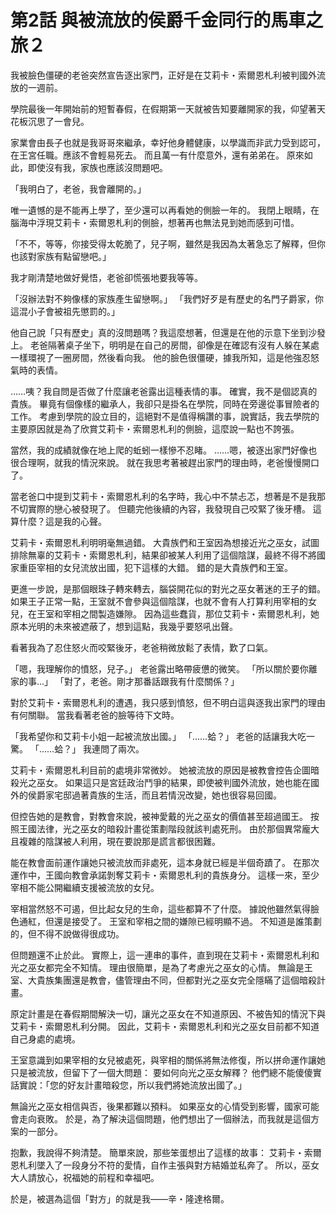 # 第2話 與被流放的侯爵千金同行的馬車之旅２

我被臉色僵硬的老爸突然宣告逐出家門，正好是在艾莉卡・索爾恩札利被判國外流放的一週前。

學院最後一年開始前的短暫春假，在假期第一天就被告知要離開家的我，仰望著天花板沉思了一會兒。

家業會由長子也就是我哥哥來繼承，幸好他身體健康，以學識而非武力受到認可，在王宮任職。應該不會輕易死去。
而且萬一有什麼意外，還有弟弟在。
原來如此，即使沒有我，家族也應該沒問題吧。

「我明白了，老爸，我會離開的。」

唯一遺憾的是不能再上學了，至少還可以再看她的側臉一年的。
我閉上眼睛，在腦海中浮現艾莉卡・索爾恩札利的側臉，想著再也無法見到她而感到可惜。

「不不，等等，你接受得太乾脆了，兒子啊，雖然是我因為太著急忘了解釋，但你也該對家族有點留戀吧。」

我才剛清楚地做好覺悟，老爸卻慌張地要我等等。

「沒辦法對不夠像樣的家族產生留戀啊。」
「我們好歹是有歷史的名門子爵家，你這混小子會被祖先懲罰的。」

他自己說「只有歷史」真的沒問題嗎？我這麼想著，但還是在他的示意下坐到沙發上。
老爸隔著桌子坐下，明明是在自己的房間，卻像是在確認有沒有人躲在某處一樣環視了一圈房間，然後看向我。
他的臉色很僵硬，據我所知，這是他強忍怒氣時的表情。

……咦？我自問是否做了什麼讓老爸露出這種表情的事。
確實，我不是個認真的貴族。
畢竟有個像樣的繼承人，我卻只是掛名在學院，同時在旁邊從事冒險者的工作。
考慮到學院的設立目的，這絕對不是值得稱讚的事，說實話，我去學院的主要原因就是為了欣賞艾莉卡・索爾恩札利的側臉，這麼說一點也不誇張。

當然，我的成績就像在地上爬的蚯蚓一樣慘不忍睹。
……嗯，被逐出家門好像也很合理啊，就我的情況來說。
就在我思考著被趕出家門的理由時，老爸慢慢開口了。

當老爸口中提到艾莉卡・索爾恩札利的名字時，我心中不禁忐忑，想著是不是我那不切實際的戀心被發現了。
但聽完他後續的內容，我發現自己咬緊了後牙槽。
這算什麼？這是我的心聲。

艾莉卡・索爾恩札利明明毫無過錯。
大貴族們和王室因為想接近光之巫女，試圖排除無辜的艾莉卡・索爾恩札利，結果卻被某人利用了這個陰謀，最終不得不將國家重臣宰相的女兒流放出國，犯下這樣的大錯。
錯的是大貴族們和王室。

更進一步說，是那個眼珠子轉來轉去，腦袋開花似的對光之巫女著迷的王子的錯。
如果王子正常一點，王室就不會參與這個陰謀，也就不會有人打算利用宰相的女兒，在王室和宰相之間製造嫌隙。
因為這些蠢貨，那位艾莉卡・索爾恩札利，她原本光明的未來被遮蔽了，想到這點，我幾乎要怒吼出聲。

看著我為了忍住怒火而咬緊後牙，老爸稍微放鬆了表情，歎了口氣。

「嗯，我理解你的憤怒，兒子。」
老爸露出略帶疲憊的微笑。
「所以關於要你離家的事...」
「對了，老爸。剛才那番話跟我有什麼關係？」

對於艾莉卡・索爾恩札利的遭遇，我只感到憤怒，但不明白這與逐我出家門的理由有何關聯。
當我看著老爸的臉等待下文時。

「我希望你和艾莉卡小姐一起被流放出國。」
「......蛤？」
老爸的話讓我大吃一驚。
「......蛤？」
我連問了兩次。

艾莉卡・索爾恩札利目前的處境非常微妙。
她被流放的原因是被教會控告企圖暗殺光之巫女。
如果這只是宮廷政治鬥爭的結果，即使被判國外流放，她也能在國外的侯爵家宅邸過著貴族的生活，而且若情況改變，她也很容易回國。

但控告她的是教會，對教會來說，被神愛戴的光之巫女的價值甚至超過國王。
按照王國法律，光之巫女的暗殺計畫從策劃階段就該判處死刑。
由於那個異常龐大且複雜的陰謀被人利用，現在要說那是謊言都很困難。

能在教會面前運作讓她只被流放而非處死，這本身就已經是半個奇蹟了。
在那次運作中，王國向教會承諾剝奪艾莉卡・索爾恩札利的貴族身分。
這樣一來，至少宰相不能公開繼續支援被流放的女兒。

宰相當然怒不可遏，但比起女兒的生命，這些都算不了什麼。
據說他雖然氣得臉色通紅，但還是接受了。
王室和宰相之間的嫌隙已經明顯不過。
不知道是誰策劃的，但不得不說做得很成功。

但問題還不止於此。
實際上，這一連串的事件，直到現在艾莉卡・索爾恩札利和光之巫女都完全不知情。
理由很簡單，是為了考慮光之巫女的心情。
無論是王室、大貴族集團還是教會，儘管理由不同，但都對光之巫女完全隱瞞了這個暗殺計畫。

原定計畫是在春假期間解決一切，讓光之巫女在不知道原因、不被告知的情況下與艾莉卡・索爾恩札利分開。
因此，艾莉卡・索爾恩札利和光之巫女目前都不知道自己身處的處境。

王室意識到如果宰相的女兒被處死，與宰相的關係將無法修復，所以拼命運作讓她只是被流放，但留下了一個大問題：
要如何向光之巫女解釋？
他們總不能傻傻實話實說：「您的好友計畫暗殺您，所以我們將她流放出國了。」

無論光之巫女相信與否，後果都難以預料。
如果巫女的心情受到影響，國家可能會走向衰敗。
於是，為了解決這個問題，他們想出了一個辦法，而我就是這個方案的一部分。

抱歉，我說得不夠清楚。
簡單來說，那些笨蛋想出了這樣的故事：
艾莉卡・索爾恩札利墜入了一段身分不符的愛情，自作主張與對方結婚並私奔了。
所以，巫女大人請放心，祝福她的前程和幸福吧。

於是，被選為這個「對方」的就是我——辛・隆達格爾。